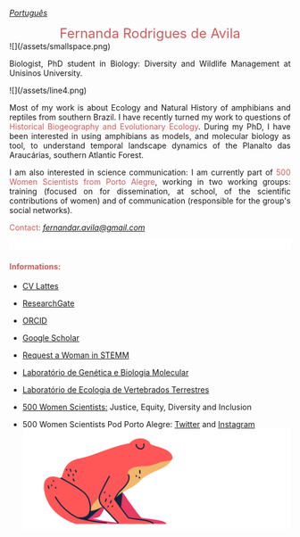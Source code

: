 [*Português*](https://avilaf.github.io/) 
<center>
 <font size="5"><span style="color: IndianRed"> Fernanda Rodrigues de Avila  </span> </font>
</center>
![](/assets/smallspace.png)
<p align="justify"> Biologist, PhD student in Biology: Diversity and Wildlife Management at Unisinos University.</p>
![](/assets/line4.png)
<p align="justify">Most of my work is about Ecology and Natural History of amphibians and reptiles from southern Brazil. I have recently turned my work to questions of <span style="color: IndianRed">Historical Biogeography and Evolutionary Ecology</span>. During my PhD, I have been interested in using amphibians as models, and molecular biology as tool, to understand temporal landscape dynamics of the Planalto das Araucárias, southern Atlantic Forest.</p>

<p align="justify"> I am also interested in science communication: I am currently part of <span style="color: IndianRed"> 500 Women Scientists from Porto Alegre</span>, working in two working groups: training (focused on for dissemination, at school, of the scientific contributions of women) and of communication (responsible for the group's social networks). </p>

<span style="color: IndianRed">Contact: </span> *<fernandar.avila@gmail.com>*



![](/assets/smallspace.png)

#### <span style="color: IndianRed"> Informations:  </span>

- [CV Lattes](http://buscatextual.cnpq.br/buscatextual/visualizacv.do?id=K4869341A1&idiomaExibicao=2)
- [ResearchGate](https://www.researchgate.net/profile/Fernanda_Rodrigues_De_Avila)
- [ORCID](https://orcid.org/0000-0002-1572-2722)
- [Google Scholar](https://scholar.google.com.br/citations?user=sgL10A8AAAAJ&hl=pt-BR&oi=sra)
- [Request a Woman in STEMM](https://request500womenscientists.org/profile/14140)

- [Laboratório de Genética e Biologia Molecular](https://evoecogenecons.wixsite.com/labbiomol/membros) 
- [Laboratório de Ecologia de Vertebrados Terrestres](https://herpetologiaunisin.wixsite.com/levert/doutorandos) 
- [500 Women Scientists:](https://500womenscientists.org/mission-and-vision) Justice, Equity, Diversity and Inclusion
- 500 Women Scientists Pod Porto Alegre: [Twitter](https://twitter.com/500wspoa) and [Instagram](https://www.instagram.com/500wspoa/)
![](/assets/sapo_rosa.png) 






